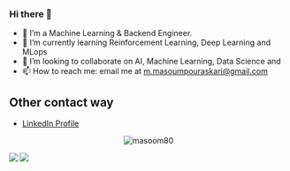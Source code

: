### Hi there 👋



- 🔭 I’m a Machine Learning & Backend Engineer.
- 🌱 I’m currently learning Reinforcement Learning, Deep Learning and MLops
- 👯 I’m looking to collaborate on AI, Machine Learning, Data Science and 
- 📫 How to reach me: email me at m.masoumpouraskari@gmail.com

## Other contact way
- [LinkedIn Profile](https://www.linkedin.com/in/mahdi-masoompoor-askari-61a67a22a)

<p align="center">
<!-- ![](https://komarev.com/ghpvc/?username=masoom80) -->
<img src="https://komarev.com/ghpvc/?username=masoom80" alt="masoom80"/>
</p>

<!-- [![Masoom80's github stats](https://github-readme-stats.vercel.app/api?username=masoom80)]() -->

<!-- [![Top Langs](https://github-readme-stats.vercel.app/api/top-langs/?username=masoom80)]) -->


<!-- <a href="https://github.com/anuraghazra/github-readme-stats"> -->
  <img align="left" src="https://github-readme-stats.vercel.app/api?username=masoom80" />
<!-- </a> -->
<!-- <a href="https://github.com/anuraghazra/convoychat"> -->
  <img align="left" src="https://github-readme-stats.vercel.app/api/top-langs/?username=masoom80" />
<!-- </a> -->


